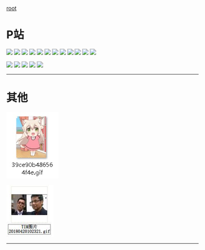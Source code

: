 ﻿[root](https://github.com/EvernightAurora/Image/tree/master/)

# P站

[
![](P站/64729991/Les.jpg)](https://github.com/EvernightAurora/Image/tree/master/P%E7%AB%99/64729991)
[
![](P站/65296146/Les.jpg)](https://github.com/EvernightAurora/Image/tree/master/P%E7%AB%99/65296146)
[
![](P站/68198008/Les.jpg)](https://github.com/EvernightAurora/Image/tree/master/P%E7%AB%99/68198008)
[
![](P站/68263033/Les.jpg)](https://github.com/EvernightAurora/Image/tree/master/P%E7%AB%99/68263033) 
[
![](P站/68268075/Les.jpg)](https://github.com/EvernightAurora/Image/tree/master/P%E7%AB%99/68268075)
[
![](P站/67185794/Les.jpg)](https://github.com/EvernightAurora/Image/tree/master/P%E7%AB%99/67185794)
[
![](P站/67763223/Les.jpg)](https://github.com/EvernightAurora/Image/tree/master/P%E7%AB%99/67763223)
[
![](P站/68290789/Les.jpg)](https://github.com/EvernightAurora/Image/tree/master/P%E7%AB%99/68290789)
[
![](P站/66044547/Les.jpg)](https://github.com/EvernightAurora/Image/tree/master/P%E7%AB%99/66044547)
[![](P站/65262282/Les.jpg)](https://github.com/EvernightAurora/Image/tree/master/P%E7%AB%99/65262282)
[![](P站/65804478/Les.jpg)](https://github.com/EvernightAurora/Image/tree/master/P%E7%AB%99/65804478)
[![](P站/65988290/Les.jpg)](https://github.com/EvernightAurora/Image/tree/master/P%E7%AB%99/65988290)

[
![](P站/66708300/Les.JPG)](https://github.com/EvernightAurora/Image/tree/master/P%E7%AB%99/66708300)
[
![](P站/68160873/Les.JPG)](https://github.com/EvernightAurora/Image/tree/master/P%E7%AB%99/68160873)
[
![](P站/66413589/Les.JPG)](https://github.com/EvernightAurora/Image/tree/master/P%E7%AB%99/66413589)
[
![](P站/68024757/Les.JPG)](https://github.com/EvernightAurora/Image/tree/master/P%E7%AB%99/68024757)
[
![](P站/67899521/Les.JPG)](https://github.com/EvernightAurora/Image/tree/master/P%E7%AB%99/67899521)

---
# 其他
[
![](其他/39ce90b486564f4e/Les.jpg)](https://github.com/EvernightAurora/Image/tree/master/%E5%85%B6%E4%BB%96/39ce90b486564f4e)

[
![](其他/IM-20180420102321/Les.JPG)](https://github.com/EvernightAurora/Image/tree/master/其他/IM-20180420102321)

---
